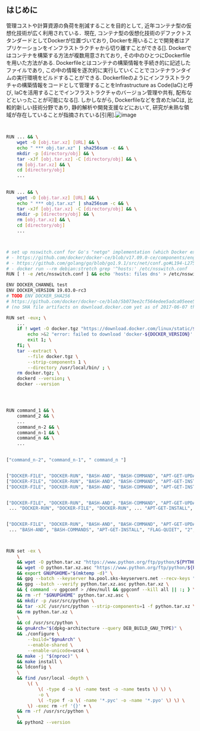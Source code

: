 ## はじめに
管理コストや計算資源の負荷を削減することを目的として, 近年コンテナ型の仮想化技術が広く利用されている．現在, コンテナ型の仮想化技術のデファクトスタンダードとしてDockerが位置づいており, Dockerを用いることで開発者はアプリケーションをインフラストラクチャから切り離すことができる[].
Dockerではコンテナを構築する方法が複数用意されており, その中のひとつにDockerfileを用いた方法がある. Dockerfileとはコンテナの構築情報を手続き的に記述したファイルであり, この中の情報を逐次的に実行していくことでコンテナランタイムの実行環境をビルドすることができる. Dockerfileのようにインフラストラクチャの構築情報をコードとして管理することをInfrastructure as Code(IaC)と呼び, IaCを活用することでインフラストラクチャのバージョン管理や共有, 配布などといったことが可能になる[].
しかしながら, Dockerfileなどを含めたIaCは, 比較的新しい技術分野であり, 静的解析や開発支援などにおいて, 研究が未熟な領域が存在していることが指摘されている[引用].![image](https://user-images.githubusercontent.com/51444995/190901121-f1817aca-0ace-4e2e-b699-837f67a2d756.png)



## 

```bash

RUN ... && \
    wget -O [obj.tar.xz] [URL] && \
    echo " *** obj.tar.xz" | sha256sum -c && \
    mkdir -p [directory/obj] && \
    tar -xJf [obj.tar.xz] -C [directory/obj] && \
    rm [obj.tar.xz] && \
    cd [directory/obj]
    ...
    
    
RUN ... && \
    wget -O [obj.tar.xz] [URL] && \
    echo " *** obj.tar.xz" | sha256sum -c && \
    tar -xJf [obj.tar.xz] -C [directory/obj] && \
    mkdir -p [directory/obj] && \
    rm [obj.tar.xz] && \
    cd [directory/obj]
    ...



# set up nsswitch.conf for Go's "netgo" implementation (which Docker explicitly uses)
# - https://github.com/docker/docker-ce/blob/v17.09.0-ce/components/engine/hack/make.sh#L149
# - https://github.com/golang/go/blob/go1.9.1/src/net/conf.go#L194-L275
# - docker run --rm debian:stretch grep '^hosts:' /etc/nsswitch.conf
RUN [ ! -e /etc/nsswitch.conf ] && echo 'hosts: files dns' > /etc/nsswitch.conf

ENV DOCKER_CHANNEL test
ENV DOCKER_VERSION 19.03.0-rc3
# TODO ENV DOCKER_SHA256
# https://github.com/docker/docker-ce/blob/5b073ee2cf564edee5adca05eee574142f7627bb/components/packaging/static/hash_files !!
# (no SHA file artifacts on download.docker.com yet as of 2017-06-07 though)

RUN set -eux; \
	...
	if ! wget -O docker.tgz "https://download.docker.com/linux/static/${DOCKER_CHANNEL}/${dockerArch}/docker-${DOCKER_VERSION}.tgz"; then \
		echo >&2 "error: failed to download 'docker-${DOCKER_VERSION}' from '${DOCKER_CHANNEL}' for '${dockerArch}'"; \
		exit 1; \
	fi; \
	tar --extract \
		--file docker.tgz \
		--strip-components 1 \
		--directory /usr/local/bin/ ; \
	rm docker.tgz; \
	dockerd --version; \
	docker --version




RUN command_1 && \
    command_2 && \
    ...
    command_n-2 && \
    command_n-1 && \
    command_n && \
    ...
    

["command_n-2", "command_n-1", " command_n "]


["DOCKER-FILE", "DOCKER-RUN", "BASH-AND", "BASH-COMMAND", "APT-GET-UPDATE"]
["DOCKER-FILE", "DOCKER-RUN", "BASH-AND", "BASH-COMMAND", "APT-GET-INSTALL", "FLAG-QUIET", "2"]
["DOCKER-FILE", "DOCKER-RUN", "BASH-AND", "BASH-COMMAND", "APT-GET-INSTALL", "PACKAGES", "PACKAGE", "..."]


["DOCKER-FILE", "DOCKER-RUN", "BASH-AND", "BASH-COMMAND", "APT-GET-UPDATE", "BASH-COMMAND", ...
 ... "DOCKER-RUN", "DOCKER-FILE", "DOCKER-RUN", ... "APT-GET-INSTALL", "FLAG-QUIET", "2", ... ]


["DOCKER-FILE", "DOCKER-RUN", "BASH-AND", "BASH-COMMAND", "APT-GET-UPDATE", "BASH-COMMAND", ...
 ... "BASH-AND", "BASH-COMMANDS", "APT-GET-INSTALL", "FLAG-QUIET", "2", ... ]



RUN set -ex \
	\
	&& wget -O python.tar.xz "https://www.python.org/ftp/python/${PYTHON_VERSION%%[a-z]*}/Python-$PYTHON_VERSION.tar.xz" \
	&& wget -O python.tar.xz.asc "https://www.python.org/ftp/python/${PYTHON_VERSION%%[a-z]*}/Python-$PYTHON_VERSION.tar.xz.asc" \
	&& export GNUPGHOME="$(mktemp -d)" \
	&& gpg --batch --keyserver ha.pool.sks-keyservers.net --recv-keys "$GPG_KEY" \
	&& gpg --batch --verify python.tar.xz.asc python.tar.xz \
	&& { command -v gpgconf > /dev/null && gpgconf --kill all || :; } \
	&& rm -rf "$GNUPGHOME" python.tar.xz.asc \
	&& mkdir -p /usr/src/python \
	&& tar -xJC /usr/src/python --strip-components=1 -f python.tar.xz \
	&& rm python.tar.xz \
	\
	&& cd /usr/src/python \
	&& gnuArch="$(dpkg-architecture --query DEB_BUILD_GNU_TYPE)" \
	&& ./configure \
		--build="$gnuArch" \
		--enable-shared \
		--enable-unicode=ucs4 \
	&& make -j "$(nproc)" \
	&& make install \
	&& ldconfig \
	\
	&& find /usr/local -depth \
		\( \
			\( -type d -a \( -name test -o -name tests \) \) \
			-o \
			\( -type f -a \( -name '*.pyc' -o -name '*.pyo' \) \) \
		\) -exec rm -rf '{}' + \
	&& rm -rf /usr/src/python \
	\
	&& python2 --version




```
